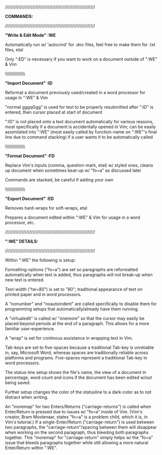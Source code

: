 ///////////////////////////////////////////////////////////

  <B>COMMANDS:</B>

///////////////////////////////////////////////////////////

<B>"Write & Edit Mode" :WE</B>

Automatically run w/ 'autocmd' for .doc files, feel free to make them for .txt files, etal

Only ":ED" is necessary if you want to work on a document outside of ":WE" & Vim

\\\\\\\\\\\\\\\\\\\\\\\\\\\\\\

<B>"Import Document" :ID</B>

Reformat a document previously used/created in a word processor for usage in ":WE" & Vim

"normal gggqGgg" is used for text to be properly resubmitted after ":ID" is entered, then cursor placed at start of document

":ID" is not placed onto a text document automatically for various reasons, most specifically if a document is accidentally opened in Vim; can be easily assimilated into ":WE" (most easily called by function-name on ":WE"'s final line due to command stacking) if a user wants it to be automatically called

\\\\\\\\\\\\\\\\\\\\\\\\\\\\\\

<B>"Format Document" :FD</B>

Replace Vim's inputs (comma, question-mark, etal) w/ styled ones, cleans up document when sometimes beat-up w/ "fo=a" as discussed later

Commands are stacked, be careful if adding your own

\\\\\\\\\\\\\\\\\\\\\\\\\\\\\\

<B>"Export Document" :ED</B>

Removes hard-wraps for soft-wraps, etal

Prepares a document edited within ":WE" & Vim for usage in a word processor, etc.

///////////////////////////////////////////////////////////

  <B>":WE" DETAILS:</b>
  
///////////////////////////////////////////////////////////

Within ":WE" the following is setup:

Formatting-options ("fo=a") are set so paragraphs are reformatted automatically when text is added, thus paragraphs will not break-up when new text is entered.

Text-width ("tw=80") is set to "80"; traditional appearance of text on printed paper and in word processors.

A "nonumber" and "noautoindent" are called specifically to disable them for programming setups that automatically/already have them running.

A "virtualedit" is called w/ "onemore" so that the cursor may easily be placed beyond periods at the end of a paragraph. This allows for a more familiar user-experience.

A "wrap" is set for continous assistance in wrapping text in Vim.

Tab-keys are set to five-spaces because a traditional Tab-key is unreliable in, say, Microsoft Word, whereas spaces are traditionally reliable across platforms and programs. Five-spaces represent a traditional Tab-key in word processors.

The status-line setup shows the file's name, the view of a document in percentage, word count and icons if the document has been edited w/out being saved.

Further setup changes the color of the statusline to a dark-color as to not distract when writing.

An "inoremap" for two Enters/Returns ("carriage-returns") is called when Enter/Return is pressed due to issues w/ "fo=a" inside of Vim. (Vim's creator, Bram Moolenaar, states "fo=a" is a problem child, which it is, in Vim's tutorial.) If a single-Enter/Return ("carriage-return") is used between two paragraphs, the "carriage-return"/spacing between them will disappear when working on the second paragraph, thus bleeding both paragraphs together. This "inoremap" for "carriage-return" simply helps w/ the "fo=a" issue that bleeds paragraphs together while still allowing a more natural Enter/Return within ":WE".
